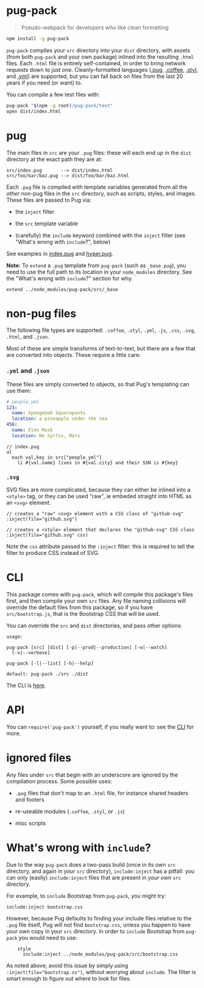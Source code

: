# pug-pack

> Pseudo-webpack for developers who like clean formatting

```sh
npm install -g pug-pack
```

`pug-pack` compiles your `src` directory into your `dist` directory, with
assets (from both `pug-pack` and your own package) inlined into the resulting
`.html` files. Each `.html` file is entirely self-contained, in order to bring
network requests down to just one. Cleanly-formatted languages
([.pug](https://pugjs.org/api/getting-started.html),
[.coffee](http://coffeescript.org/), [.styl](http://stylus-lang.com/), and
[.yml](http://www.yaml.org/start.html)) are supported, but you can fall back
on files from the last 20 years if you need (or want) to.

You can compile a few test files with:

```sh
pug-pack "$(npm -g root)/pug-pack/test"
open dist/index.html
```

# pug

The main files in `src` are your `.pug` files: these will each end up in
the `dist` directory at the exact path they are at:

    src/index.pug       --> dist/index.html
    src/foo/bar/baz.pug --> dist/foo/bar/baz.html

Each `.pug` file is compiled with template variables generated from all the
_other_ non-pug files in the `src` directory, such as scripts, styles, and
images. These files are passed to Pug via:

* the `inject` filter

* the `src` template variable

* (carefully) the `include` keyword combined with the `inject` filter (see
"What's wrong with `include`?", below)

See examples in [index.pug](test/index.pug) and [hyper.pug](test/hyper.pug).

**Note:** To `extend` a `.pug` template from `pug-pack` (such as `_base.pug`),
you need to use the full path to its location in your `node_modules`
directory. See the "What's wrong with `include`?" section for why.

```pug
extend ../node_modules/pug-pack/src/_base
```

# non-pug files

The following file types are supported: `.coffee`, `.styl`, `.yml`, `.js`,
`.css`, `.svg`, `.html`, and `.json`.

Most of these are simple transforms of text-to-text, but there are a few
that are converted into objects. These require a little care:

### `.yml` and `.json`

These files are simply converted to objects, so that Pug's templating can use
them:

```yml
# people.yml
123:
  name: Spongebob Squarepants
  location: a pineapple under the sea
456:
  name: Elon Musk
  location: Ne Syrtis, Mars
```

```pug
// index.pug
ul
  each val,key in src["people.yml"]
    li #{val.name} lives in #{val.city} and their SSN is #{key}
```

### `.svg`

SVG files are more complicated, because they can either be inlined into a
`<style>` tag, or they can be used "raw", ie embeded straight into HTML as an
`<svg>` element.

```pug
// creates a "raw" <svg> element with a CSS class of "github-svg"
:inject(file="github.svg")

// creates a <style> element that declares the "github-svg" CSS class
:inject(file="github.svg" css)
```

Note the `css` attribute passed to the `:inject` filter: this is required to
tell the filter to produce CSS instead of SVG.

# CLI

This package comes with `pug-pack`, which will compile this package's files
first, and then compile your own `src` files. Any file naming collisions will
override the default files from this package, so if you have
`src/bootstrap.js`, that is the Bootstrap CSS that will be used.

You can override the `src` and `dist` directories, and pass other options:

```
usage:

pug-pack [src] [dist] [-p|--prod|--production] [-w|--watch]
  [-v|--verbose]

pug-pack [-l|--list] [-h|--help]

default: pug-pack ./src ./dist
```

The CLI is [here](lib/cli.coffee).

# API

You can `require('pug-pack')` yourself, if you really want to: see the
[CLI](lib/cli.coffee) for more.

# ignored files

Any files under `src` that begin with an underscore are ignored by the
compilation process. Some possible uses:

* `.pug` files that don't map to an `.html` file, for instance shared headers
  and footers

* re-useable modules (`.coffee`, `.styl`, or `.js`)

* misc scripts

# What's wrong with `include`?

Due to the way `pug-pack` does a two-pass build (once in its own `src`
directory, and again in _your_ `src` directory), `include:inject` has a
pitfall: you can only (easily) `include:inject` files that are present in
_your own_ `src` directory.

For example, to `include` Bootstrap from `pug-pack`, you might try:

```pug
include:inject bootstrap.css
```

However, because Pug defaults to finding your include files relative to the
`.pug` file itself, Pug will not find `bootstrap.css`, unless you happen to
have your own copy in your `src` directory. In order to `include` Bootstrap
from `pug-pack` you would need to use:

```pug
    style
      include:inject ../node_modules/pug-pack/src/bootstrap.css
```

As noted above, avoid this issue by simply using
`:inject(file="bootstrap.ss")`, without worrying about `include`. The filter
is smart enough to figure out where to look for files.
